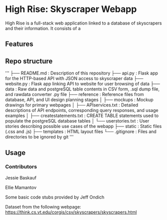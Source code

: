 # High Rise: Skyscraper Webapp
High Rise is a full-stack web application linked to a database of skyscrapers and their information. It consists of a 

## Features

## Repo structure
'''
├── README.md                 : Description of this repository
├── api.py                    : Flask app for the HTTP-based API with JSON access to skyscraper data
├── website.py                : Flask app linking API to website for user browsing of data
├── data                      : Raw data and postgreSQL table contents in CSV form, .sql dump file, and rawdata converter .py file
├── reference                 : Reference files from database, API, and UI design planning stages
│   ├── mockups               : Mockup drawings for primary webpages
│   ├── APIservices.txt       : Detailed descriptions of API endpoints, corresponding query responses, and usage examples
│   ├── createstatements.txt  : CREATE TABLE statements used to populate the postgreSQL database tables
│   └── userstories.txt       : User stories describing possible use cases of the webapp
├── static                    : Static files (.css and .js)
├── templates                 : HTML layout files
└── .gitignore                : Files and directories to be ignored by git
'''

## Usage

### Contributors
Jessie Baskauf

Ellie Mamantov

Some basic code stubs provided by Jeff Ondich

Dataset from the following webpage:
https://think.cs.vt.edu/corgis/csv/skyscrapers/skyscrapers.html
